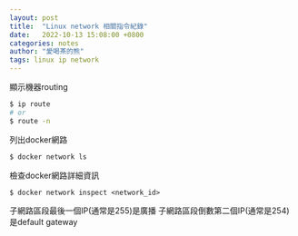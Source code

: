 ```yaml
---
layout: post
title:  "Linux network 相關指令紀錄"
date:   2022-10-13 15:08:00 +0800
categories: notes
author: "愛喝茶的熊"
tags: linux ip network
---
```


顯示機器routing
```sh
$ ip route
# or
$ route -n
```

列出docker網路
```sh
$ docker network ls
```

檢查docker網路詳細資訊
```
$ docker network inspect <network_id>
```

子網路區段最後一個IP(通常是255)是廣播
子網路區段倒數第二個IP(通常是254)是default gateway